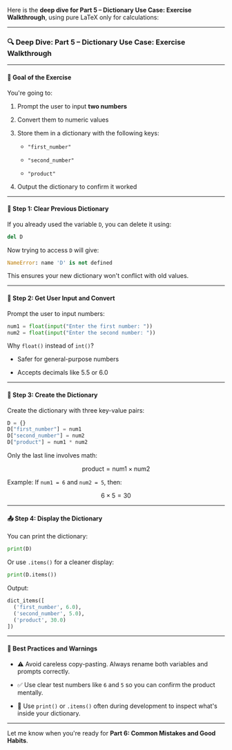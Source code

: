 Here is the **deep dive for Part 5 – Dictionary Use Case: Exercise Walkthrough**, using pure LaTeX only for calculations:

---

### 🔍 **Deep Dive: Part 5 – Dictionary Use Case: Exercise Walkthrough**

---

#### 🧪 Goal of the Exercise

You're going to:

1. Prompt the user to input **two numbers**
    
2. Convert them to numeric values
    
3. Store them in a dictionary with the following keys:
    
    - `"first_number"`
        
    - `"second_number"`
        
    - `"product"`
        
4. Output the dictionary to confirm it worked
    

---

#### 🧹 Step 1: Clear Previous Dictionary

If you already used the variable `D`, you can delete it using:

```python
del D
```

Now trying to access `D` will give:

```python
NameError: name 'D' is not defined
```

This ensures your new dictionary won't conflict with old values.

---

#### 🔢 Step 2: Get User Input and Convert

Prompt the user to input numbers:

```python
num1 = float(input("Enter the first number: "))
num2 = float(input("Enter the second number: "))
```

Why `float()` instead of `int()`?

- Safer for general-purpose numbers
    
- Accepts decimals like 5.5 or 6.0
    

---

#### 🧱 Step 3: Create the Dictionary

Create the dictionary with three key-value pairs:

```python
D = {}
D["first_number"] = num1
D["second_number"] = num2
D["product"] = num1 * num2
```

Only the last line involves math:

$$\text{product} = \text{num1} \times \text{num2}$$

Example: If `num1 = 6` and `num2 = 5`, then:

$$6 \times 5 = 30$$

---

#### 📤 Step 4: Display the Dictionary

You can print the dictionary:

```python
print(D)
```

Or use `.items()` for a cleaner display:

```python
print(D.items())
```

Output:

```python
dict_items([
  ('first_number', 6.0),
  ('second_number', 5.0),
  ('product', 30.0)
])
```

---

#### 🧠 Best Practices and Warnings

- ⚠️ Avoid careless copy-pasting. Always rename both variables and prompts correctly.
    
- ✅ Use clear test numbers like `6` and `5` so you can confirm the product mentally.
    
- 🧪 Use `print()` or `.items()` often during development to inspect what's inside your dictionary.
    

---

Let me know when you're ready for **Part 6: Common Mistakes and Good Habits**.